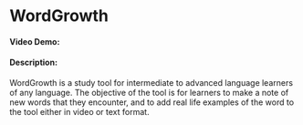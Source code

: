 # WordGrowth
#### Video Demo:  <URL HERE>
#### Description:
WordGrowth is a study tool for intermediate to advanced language learners of any language. The objective of the tool is for learners to make a note of new words that they encounter, and to add real life examples of the word to the tool either in video or text format.

